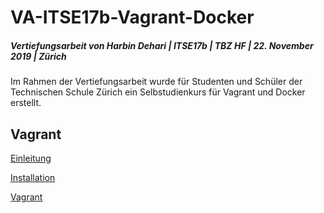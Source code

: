 # VA-ITSE17b-Vagrant-Docker
##### Vertiefungsarbeit von Harbin Dehari | ITSE17b | TBZ HF | 22. November 2019 | Zürich
Im Rahmen der Vertiefungsarbeit wurde für Studenten und Schüler der Technischen Schule Zürich ein Selbstudienkurs für Vagrant und Docker erstellt.
## Vagrant
[Einleitung](https://github.com/harbinde/VA-ITSE17b-Vagrant-Docker/blob/master/Vagrant/Einleitung/00Einleitung.md)

[Installation](https://github.com/harbinde/VA-ITSE17b-Vagrant-Docker/blob/master/Vagrant/Einleitung/01Installationen.md)

[Vagrant](https://github.com/harbinde/VA-ITSE17b-Vagrant-Docker/blob/master/Vagrant/Einleitung/02Vagrant.md)
